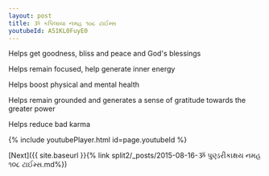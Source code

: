 ```yaml
---
layout: post
title: ૐ કપિલાયા નમહ ૧૦૮ ટાઈમ્સ
youtubeId: A51KL0FuyE0
---
```

 
 
Helps get goodness, bliss and peace and God's blessings
 
Helps remain focused, help generate inner energy 
 
Helps boost physical and mental health 
 
Helps remain grounded and generates a sense of gratitude towards the greater power 
 
Helps reduce bad karma
 
 
 
 


{% include youtubePlayer.html id=page.youtubeId %}
 
[Next]({{ site.baseurl }}{% link  split2/_posts/2015-08-16-ૐ પુણ્ડરીકાક્ષય નમહ ૧૦૮ ટાઈમ્સ.md%})
 
